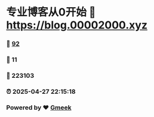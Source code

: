 # 专业博客从0开始 :link: https://blog.00002000.xyz 
### :page_facing_up: [92](https://blog.00002000.xyz/tag.html) 
### :speech_balloon: 11 
### :hibiscus: 223103 
### :alarm_clock: 2025-04-27 22:15:18 
### Powered by :heart: [Gmeek](https://github.com/Meekdai/Gmeek)
